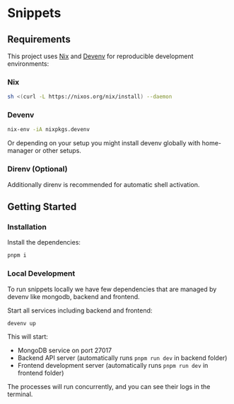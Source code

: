 # Snippets

## Requirements

This project uses [Nix](https://nixos.org/) and [Devenv](https://devenv.sh/) for reproducible development environments:

### Nix

```bash
sh <(curl -L https://nixos.org/nix/install) --daemon
```

### Devenv

```bash
nix-env -iA nixpkgs.devenv
```

Or depending on your setup you might install devenv globally with home-manager or other setups.

### Direnv (Optional)

Additionally direnv is recommended for automatic shell activation.

## Getting Started

### Installation

Install the dependencies:

```bash
pnpm i
```

### Local Development

To run snippets locally we have few dependencies that are managed by devenv like mongodb, backend and frontend.

Start all services including backend and frontend:

```bash
devenv up
```

This will start:
- MongoDB service on port 27017
- Backend API server (automatically runs `pnpm run dev` in backend folder)
- Frontend development server (automatically runs `pnpm run dev` in frontend folder)

The processes will run concurrently, and you can see their logs in the terminal.
